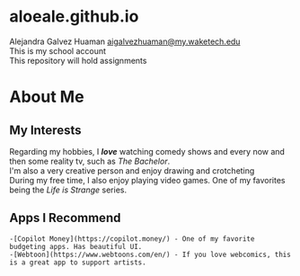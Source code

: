 # aloeale.github.io
Alejandra Galvez Huaman 
 aigalvezhuaman@my.waketech.edu  
 This is my school account  
This repository will hold assignments

# About Me
## My Interests
Regarding my hobbies, I _**love**_ watching comedy shows and every now and then some reality tv, such as _The Bachelor_.    
I'm also a very creative person and enjoy drawing and crotcheting  
During my free time, I also enjoy playing video games. One of my favorites being the _Life is Strange_ series. 

## Apps I Recommend
    -[Copilot Money](https://copilot.money/) - One of my favorite budgeting apps. Has beautiful UI.
    -[Webtoon](https://www.webtoons.com/en/) - If you love webcomics, this is a great app to support artists.
